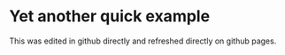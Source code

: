 Yet another quick example
====

This was edited in github directly and refreshed directly on github pages.

